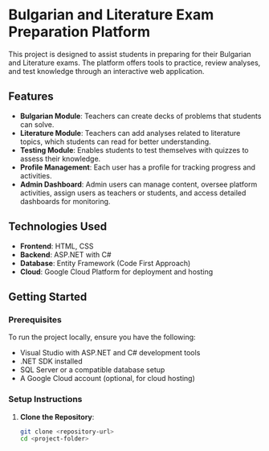 # Bulgarian and Literature Exam Preparation Platform

This project is designed to assist students in preparing for their Bulgarian and Literature exams. The platform offers tools to practice, review analyses, and test knowledge through an interactive web application.

## Features

- **Bulgarian Module**: Teachers can create decks of problems that students can solve.
- **Literature Module**: Teachers can add analyses related to literature topics, which students can read for better understanding.
- **Testing Module**: Enables students to test themselves with quizzes to assess their knowledge.
- **Profile Management**: Each user has a profile for tracking progress and activities.
- **Admin Dashboard**: Admin users can manage content, oversee platform activities, assign users as teachers or students, and access detailed dashboards for monitoring.

## Technologies Used

- **Frontend**: HTML, CSS
- **Backend**: ASP.NET with C#
- **Database**: Entity Framework (Code First Approach)
- **Cloud**: Google Cloud Platform for deployment and hosting

## Getting Started

### Prerequisites

To run the project locally, ensure you have the following:

- Visual Studio with ASP.NET and C# development tools
- .NET SDK installed
- SQL Server or a compatible database setup
- A Google Cloud account (optional, for cloud hosting)

### Setup Instructions

1. **Clone the Repository**:
   ```bash
   git clone <repository-url>
   cd <project-folder>
